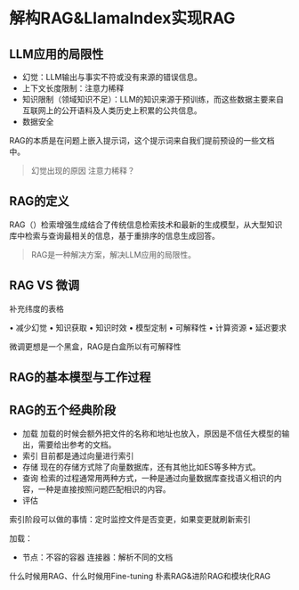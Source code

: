 # 解构RAG&LIamaIndex实现RAG

## LLM应用的局限性

* 幻觉：LLM输出与事实不符或没有来源的错误信息。
* 上下文长度限制：注意力稀释
* 知识限制（领域知识不足）：LLM的知识来源于预训练，而这些数据主要来自互联网上的公开语料及人类历史上积累的公共信息。
* 数据安全

RAG的本质是在问题上嵌入提示词，这个提示词来自我们提前预设的一些文档中。

> 幻觉出现的原因
> 注意力稀释？

## RAG的定义

RAG（）检索增强生成结合了传统信息检索技术和最新的生成模型，从大型知识库中检索与查询最相关的信息，基于重排序的信息生成回答。

> RAG是一种解决方案，解决LLM应用的局限性。

## RAG VS 微调

补充纬度的表格

• 减少幻觉
• 知识获取
• 知识时效
• 模型定制
• 可解释性
• 计算资源
• 延迟要求

微调更想是一个黑盒，RAG是白盒所以有可解释性

## RAG的基本模型与工作过程

## RAG的五个经典阶段

* 加载
  加载的时候会额外把文件的名称和地址也放入，原因是不信任大模型的输出，需要给出参考的文档。
* 索引
  目前都是通过向量进行索引
* 存储
  现在的存储方式除了向量数据库，还有其他比如ES等多种方式。
* 查询
  检索的过程通常用两种方式，一种是通过向量数据库查找语义相识的内容，一种是直接按照问题匹配相识的内容。
* 评估

索引阶段可以做的事情：定时监控文件是否变更，如果变更就刷新索引

加载：
* 节点：不容的容器
连接器：解析不同的文档

什么时候用RAG、什么时候用Fine-tuning
朴素RAG&进阶RAG和模块化RAG

